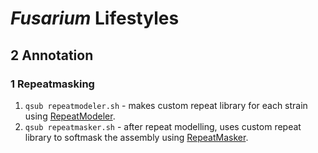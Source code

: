 # *Fusarium* Lifestyles

## 2 Annotation
### 1 Repeatmasking
 
1. `qsub repeatmodeler.sh` - makes custom repeat library for each strain using [RepeatModeler](https://www.repeatmasker.org/RepeatModeler/).
2. `qsub repeatmasker.sh` - after repeat modelling, uses custom repeat library to softmask the assembly using [RepeatMasker](https://www.repeatmasker.org/RepeatMasker/).
